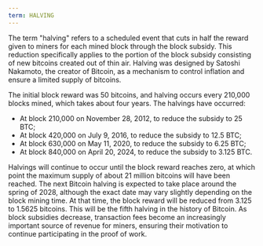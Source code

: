 ```yaml
---
term: HALVING
---
```


The term "halving" refers to a scheduled event that cuts in half the reward given to miners for each mined block through the block subsidy. This reduction specifically applies to the portion of the block subsidy consisting of new bitcoins created out of thin air. Halving was designed by Satoshi Nakamoto, the creator of Bitcoin, as a mechanism to control inflation and ensure a limited supply of bitcoins.

The initial block reward was 50 bitcoins, and halving occurs every 210,000 blocks mined, which takes about four years. The halvings have occurred:
* At block 210,000 on November 28, 2012, to reduce the subsidy to 25 BTC;
* At block 420,000 on July 9, 2016, to reduce the subsidy to 12.5 BTC;
* At block 630,000 on May 11, 2020, to reduce the subsidy to 6.25 BTC;
* At block 840,000 on April 20, 2024, to reduce the subsidy to 3.125 BTC.

Halvings will continue to occur until the block reward reaches zero, at which point the maximum supply of about 21 million bitcoins will have been reached. The next Bitcoin halving is expected to take place around the spring of 2028, although the exact date may vary slightly depending on the block mining time. At that time, the block reward will be reduced from 3.125 to 1.5625 bitcoins. This will be the fifth halving in the history of Bitcoin. As block subsidies decrease, transaction fees become an increasingly important source of revenue for miners, ensuring their motivation to continue participating in the proof of work.